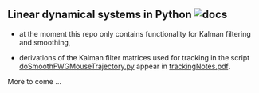 Linear dynamical systems in Python ![docs](https://readthedocs.org/projects/pip/badge/)
----------------------------------

- at the moment this repo only contains functionality for Kalman filtering and smoothing,

- derivations of the Kalman filter matrices used for tracking in the script [doSmoothFWGMouseTrajectory.py](code/scripts/doSmoothFWGMouseTrajectory.py) appear in [trackingNotes.pdf](doc/trackingNotes/trackingNotes.pdf).

More to come ...

